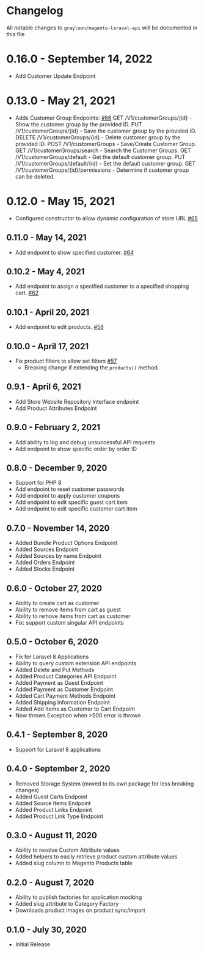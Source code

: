 # Changelog

All notable changes to `grayloon/magento-laravel-api` will be documented in this file

# 0.16.0 - September 14, 2022

- Add Customer Update Endpoint

# 0.13.0 - May 21, 2021
- Adds Customer Group Endpoints: [#66](https://github.com/grayloon/magento-laravel-api/pull/66)
GET /V1/customerGroups/{id} - Show the customer group by the provided ID.
PUT /V1/customerGroups/{id} - Save the customer group by the provided ID.
DELETE /V1/customerGroups/{id} - Delete customer group by the provided ID.
POST /V1/customerGroups - Save/Create Customer Group.
GET /V1/customerGroups/search - Search the Customer Groups.
GET /V1/customerGroups/default - Get the default customer group.
PUT /V1/customerGroups/default/{id} - Set the default customer group.
GET /V1/customerGroups/{id}/permissions - Determine if customer group can be deleted.

# 0.12.0 - May 15, 2021
- Configured constructor to allow dynamic configuration of store URL [#65](https://github.com/grayloon/magento-laravel-api/pull/65)

## 0.11.0 - May 14, 2021
- Add endpoint to show specified customer. [#64](https://github.com/grayloon/magento-laravel-api/pull/64)

## 0.10.2 - May 4, 2021
- Add endpoint to assign a specified customer to a specified shopping cart. [#62](https://github.com/grayloon/magento-laravel-api/pull/62)
## 0.10.1 - April 20, 2021
- Add endpoint to edit products. [#58](https://github.com/grayloon/magento-laravel-api/pull/58)

## 0.10.0 - April 17, 2021
- Fix product filters to allow set filters [#57](https://github.com/grayloon/magento-laravel-api/pull/57)
    - Breaking change if extending the `products()` method.

## 0.9.1 - April 6, 2021
- Add Store Website Repository Interface endpoint
- Add Product Attributes Endpoint

## 0.9.0 - February 2, 2021
- Add ability to log and debug unsuccessful API requests
- Add endpoint to show specific order by order ID


## 0.8.0 - December 9, 2020
- Support for PHP 8
- Add endpoint to reset customer passwords
- Add endpoint to apply customer coupons
- Add endpoint to edit specific guest cart item
- Add endpoint to edit specific customer cart item

## 0.7.0 - November 14, 2020
- Added Bundle Product Options Endpoint
- Added Sources Endpoint
- Added Sources by name Endpoint
- Added Orders Endpoint
- Added Stocks Endpoint


## 0.6.0 - October 27, 2020
- Ability to create cart as customer
- Ability to remove items from cart as guest
- Ability to remove items from cart as customer
- Fix: support custom singular API endpoints

## 0.5.0 - October 6, 2020
- Fix for Laravel 8 Applications
- Ability to query custom extension API endpoints
- Added Delete and Put Methods
- Added Product Categories API Endpoint
- Added Payment as Guest Endpoint
- Added Payment as Customer Endpoint
- Added Cart Payment Methods Endpoint
- Added Shipping Information Endpoint
- Added Add Items as Customer to Cart Endpoint
- Now throws Exception when >500 error is thrown


## 0.4.1 - September 8, 2020
- Support for Laravel 8 applications

## 0.4.0 - September 2, 2020
- Removed Storage System (moved to its own package for less breaking changes)
- Added Guest Carts Endpoint
- Added Source Items Endpoint
- Added Product Links Endpoint
- Added Product Link Type Endpoint

## 0.3.0 - August 11, 2020
- Ability to resolve Custom Attribute values
- Added helpers to easily retrieve product custom attribute values
- Added slug column to Magento Products table

## 0.2.0 - August 7, 2020
- Ability to publish factories for application mocking
- Added slug attribute to Category Factory
- Downloads product images on product sync/import

## 0.1.0 - July 30, 2020
- Initial Release
